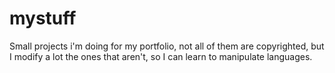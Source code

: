# mystuff
Small projects i'm doing for my portfolio, not all of them are copyrighted, but I modify a lot the ones that aren't, so I can learn to manipulate languages.
